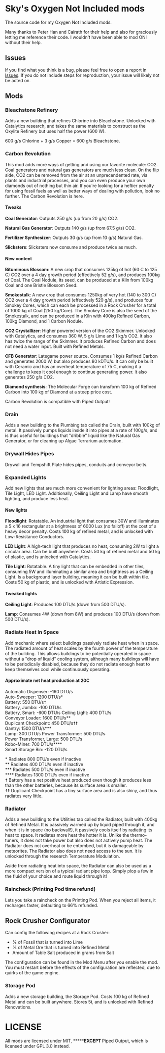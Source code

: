 # Sky's Oxygen Not Included mods

The source code for my Oxygen Not Included mods.

Many thanks to Peter Han and Cairath for their help and also for graciously letting me reference their code. I wouldn't have been able to mod ONI without their help.

## Issues

If you find what you think is a bug, please feel free to open a report in [Issues](https://github.com/skairunner/sky-oni-mods/issues). If you do not include steps for reproduction, your issue will likely not be acted on.

## Mods

### Bleachstone Refinery

Adds a new building that refines Chlorine into Bleachstone. Unlocked with Catalytics research, and takes the same materials to construct as the Oxylite Refinery but uses half the power (600 W).

600 g/s Chlorine + 3 g/s Copper = 600 g/s Bleachstone.

### Carbon Revolution

This mod adds more ways of getting and using our favorite molecule: CO2. Coal generators and natural gas generators are much less clean. On the flip side, CO2 can be removed from the air at an unprecendented rate, via plants and industrial processes, and you can even produce your own diamonds out of nothing but thin air. If you're looking for a heftier penalty for using fossil fuels as well as better ways of dealing with pollution, look no further. The Carbon Revolution is here.

#### Tweaks

**Coal Generator**: Outputs 250 g/s (up from 20 g/s) CO2.

**Natural Gas Generator**: Outputs 140 g/s (up from 67.5 g/s) CO2.

**Fertilizer Synthesizer**: Outputs 30 g/s (up from 10 g/s) Natural Gas.

**Slicksters**: Slicksters now consume and produce twice as much.

#### New content

**Bituminous Blossom**: A new crop that consumes 125kg of hot (60 C to 125 C) CO2 over a 4 day growth period (effectively 52 g/s), and produces 100kg of Coal. The Coal Nodule, its seed, can be produced at a Kiln from 100kg Coal and one Bristle Blossom Seed.

**Smokestalk**: A new crop that consumes 1250kg of very hot (140 to 300 C) CO2 over a 4 day growth period (effectively 520 g/s), and produces four Smokey Cores, which can each be processed in a Rock Crusher for a total of 1000 kg of Coal (250 kg/Core). The Smokey Core is also the seed of the Smokestalk, and can be produced in a Kiln with 400kg Refined Carbon, 100kg Diamond, and 1 Carbon Nodule.

**CO2 Crystallizer**: Higher powered version of the CO2 Skimmer. Unlocked with Catalytics, and consumes 360 W, 5 g/s Lime and 1 kg/s CO2. It also has twice the range of the Skimmer. It produces Refined Carbon and does not need a water input. Built with Refined Metals.

**CFB Generator**: Lategame power source. Consumes 1 kg/s Refined Carbon and generates 2000 W, but also produces 80 kDTU/s. It can only be built with Ceramic and has an overheat temperature of 75 C, making it a challenge to keep it cool enough to continue generating power. It also generates 250 g/s CO2.

**Diamond synthesis**: The Molecular Forge can transform 100 kg of Refined Carbon into 100 kg of Diamond at a steep price cost.

Carbon Revolution is compatible with Piped Output!

### Drain

Adds a new building to the Plumbing tab called the Drain, built with 100kg of metal. It passively pumps liquids inside it into pipes at a rate of 100g/s, and is thus useful for buildings that "dribble" liquid like the Natural Gas Generator, or for cleaning up Algae Terrarium automation.

### Drywall Hides Pipes

Drywall and Tempshift Plate hides pipes, conduits and conveyor belts.

### Expanded Lights

Add new lights that are much more convenient for lighting areas: Floodlight, Tile Light, LED Light. Additionally, Ceiling Light and Lamp have smooth lighting, and produce less heat.

#### New lights

**Floodlight**: Rotatable. An industrial light that consumes 30W and illuminates a 5 x 16 rectangular at a brightness of 6000 Lux (no falloff) at the cost of a heavy decor penalty. Costs 100 kg of refined metal, and is unlocked with Low-Resistance Conductors.

**LED Light**: A high-tech light that produces no heat, consuming 2W to light a circular area. Can be built anywhere. Costs 50 kg of refined metal and 50 kg of plastic, and is unlocked with Catalytics.

**Tile Light**: Rotatable. A tiny light that can be embedded in other tiles, consuming 5W and illuminating a similar area and brightness as a Ceiling Light. Is a background layer building, meaning it can be built within tile. Costs 50 kg of plastic, and is unlocked with Artistic Expression.

#### Tweaked lights

**Ceiling Light**: Produces 100 DTU/s (down from 500 DTU/s).

**Lamp**: Consumes 4W (down from 8W) and produces 100 DTU/s (down from 500 DTU/s).


### Radiate Heat In Space

Add mechanic where select buildings passively radiate heat when in space. The radiated amount of heat scales by the fourth power of the temperature of the building. This allows buildings to be potentially operated in space without a "drop of liquid" cooling system, although many buildings will have to be periodically disabled, because they do not radiate enough heat to keep themselves cool while continuously operating.

#### Approximate net heat production at 20C

Automatic Dispenser: -160 DTU/s  
Auto-Sweeper: 1200 DTU/s*  
Battery: 550 DTU/s☨  
Battery, Jumbo: -100 DTU/s  
Battery, Smart: -600 DTU/s 
Ceiling Light: 400 DTU/s  
Conveyor Loader: 1600 DTU/s**  
Duplicant Checkpoint: 450 DTU/s☨☨  
Gantry: 1500 DTU/s***  
Lamp: 300 DTU/s
Power Transformer: 500 DTU/s  
Power Transformer, Large: 500 DTU/s  
Robo-Miner: 700 DTU/s****  
Smart Storage Bin: -120 DTU/s  

\* Radiates 800 DTU/s even if inactive  
\*\* Radiates 400 DTU/s even if inactive  
\*\*\* Radiates 500 DTU/s even if inactive  
\*\*\*\* Radiates 1300 DTU/s even if inactive  
☨ Battery has a net positive heat produced even though it produces less than the other batteries, because its surface area is smaller.  
☨☨ Duplicant Checkpoint has a tiny surface area and is also shiny, and thus radiates very little.

### Radiator

Adds a new building to the Utilities tab called the Radiator, built with 400kg of Refined Metal. It is passively warmed up by liquid piped through it, and when it is in space (no backwall!), it passively cools itself by radiating its heat to space. It radiates more heat the hotter it is. Unlike the thermo-tuners, it does not take power but also does not actively pump heat. The Radiator does not overheat or be entombed, but it is damageable by meteorites. The Radiator also does not need access to the sun. It is unlocked through the research Temperature Modulation.

Aside from radiating heat into space, the Radiator can also be used as a more compact version of a typical radiant pipe loop. Simply plop a few in the fluid of your choice and route liquid through it!

### Raincheck (Printing Pod time refund)

Lets you take a raincheck on the Printing Pod. When you reject all items, it recharges faster, defaulting to 66% refunded.

## Rock Crusher Configurator

Can config the following recipes at a Rock Crusher:

* % of Fossil that is turned into Lime
* % of Metal Ore that is turned into Refined Metal
* Amount of Table Salt produced in grams from Salt

The configuration can be found in the Mod Menu after you enable the mod. You must restart before the effects of the configuration are reflected, due to quirks of the game engine. 

### Storage Pod

Adds a new storage building, the Storage Pod. Costs 100 kg of Refined Metal and can be built anywhere. Stores 5t, and is unlocked with Refined Renovations.


# LICENSE

All mods are licensed under MIT, *******EXCEPT** Piped Output, which is licensed under GPL 3.0 instead. 
